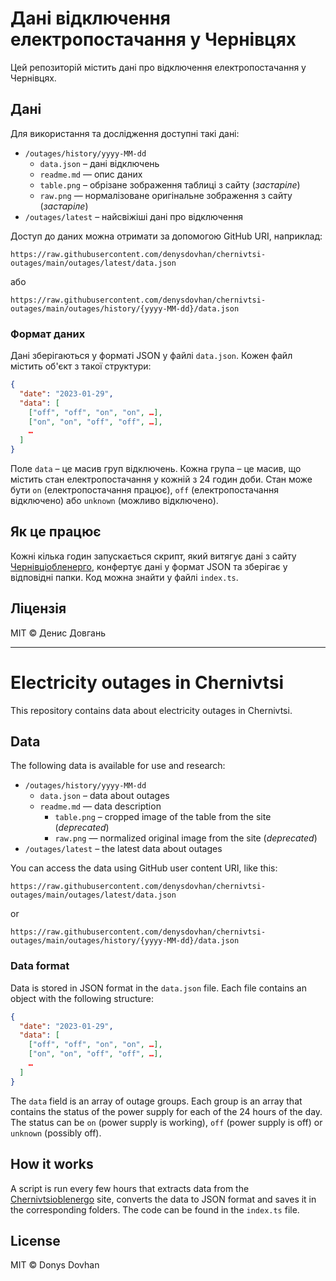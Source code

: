 # Дані відключення електропостачання у Чернівцях

Цей репозиторій містить дані про відключення електропостачання у Чернівцях.

## Дані

Для використання та дослідження доступні такі дані:

- `/outages/history/yyyy-MM-dd`
  - `data.json` – дані відключень
  - `readme.md` — опис даних
  - `table.png` – обрізане зображення таблиці з сайту (_застаріле_)
  - `raw.png` — нормалізоване оригінальне зображення з сайту (_застаріле_)
- `/outages/latest` – найсвіжіші дані про відключення

Доступ до даних можна отримати за допомогою GitHub URI, наприклад:

```
https://raw.githubusercontent.com/denysdovhan/chernivtsi-outages/main/outages/latest/data.json
```

або

```
https://raw.githubusercontent.com/denysdovhan/chernivtsi-outages/main/outages/history/{yyyy-MM-dd}/data.json
```

### Формат даних

Дані зберігаються у форматі JSON у файлі `data.json`. Кожен файл містить об'єкт з такої структури:

```json
{
  "date": "2023-01-29",
  "data": [
    ["off", "off", "on", "on", …],
    ["on", "on", "off", "off", …],
    …
  ]
}
```

Поле `data` – це масив груп відключень. Кожна група – це масив, що містить стан електропостачання у кожній з 24 годин доби. Стан може бути `on` (електропостачання працює), `off` (електропостачання відключено) або `unknown` (можливо відключено).

## Як це працює

Кожні кілька годин запускається скрипт, який витягує дані з сайту [Чернівціобленерго](https://oblenergo.cv.ua/shutdowns/), конфертує дані у формат JSON та зберігає у відповідні папки. Код можна знайти у файлі `index.ts`.

## Ліцензія

MIT © Денис Довгань

---

# Electricity outages in Chernivtsi

This repository contains data about electricity outages in Chernivtsi.

## Data

The following data is available for use and research:

- `/outages/history/yyyy-MM-dd`
  - `data.json` – data about outages
  - `readme.md` — data description
    - `table.png` – cropped image of the table from the site (_deprecated_)
    - `raw.png` — normalized original image from the site (_deprecated_)
- `/outages/latest` – the latest data about outages

You can access the data using GitHub user content URI, like this:

```
https://raw.githubusercontent.com/denysdovhan/chernivtsi-outages/main/outages/latest/data.json
```

or

```
https://raw.githubusercontent.com/denysdovhan/chernivtsi-outages/main/outages/history/{yyyy-MM-dd}/data.json
```

### Data format

Data is stored in JSON format in the `data.json` file. Each file contains an object with the following structure:

```json
{
  "date": "2023-01-29",
  "data": [
    ["off", "off", "on", "on", …],
    ["on", "on", "off", "off", …],
    …
  ]
}
```

The `data` field is an array of outage groups. Each group is an array that contains the status of the power supply for each of the 24 hours of the day. The status can be `on` (power supply is working), `off` (power supply is off) or `unknown` (possibly off).

## How it works

A script is run every few hours that extracts data from the [Chernivtsioblenergo](https://oblenergo.cv.ua/shutdowns/) site, converts the data to JSON format and saves it in the corresponding folders. The code can be found in the `index.ts` file.

## License

MIT © Donys Dovhan
